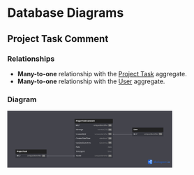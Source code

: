 # Database Diagrams

## Project Task Comment

### Relationships

- **Many-to-one** relationship with the [Project Task](../../../entities/project/Entity.ProjectTask.md) aggregate.
- **Many-to-one** relationship with the [User](../../../aggregates/Aggregate.User.md) aggregate.

### Diagram

<img src="../../../../images/domain/diagrams/entities/project/diagram.project-task-comment.png" alt="Project Task Comment Diagram" width="75%"/>
